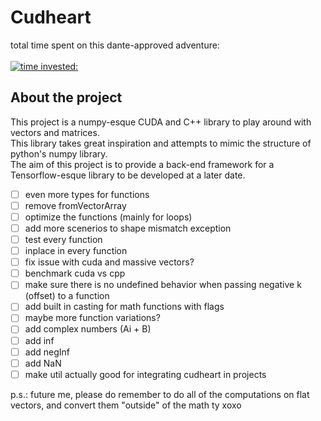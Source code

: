 # Cudheart

total time spent on this dante-approved adventure: <br><br>
[![time invested:](https://wakatime.com/badge/user/8b4f0bdc-5133-4fba-98d4-d75498fa71f2/project/eccaf13a-dd3b-426e-b047-82a0bd7cc1eb.svg)](https://wakatime.com/badge/user/8b4f0bdc-5133-4fba-98d4-d75498fa71f2/project/eccaf13a-dd3b-426e-b047-82a0bd7cc1eb)

## About the project
This project is a numpy-esque CUDA and C++ library to play around with vectors and matrices. 
<br>
This library takes great inspiration and attempts to mimic the structure of python's numpy library.
<br>
The aim of this project is to provide a back-end framework for a Tensorflow-esque library to be developed at a later date.


- [ ] even more types for functions
- [ ] remove fromVectorArray
- [ ] optimize the functions (mainly for loops)
- [ ] add more scenerios to shape mismatch exception
- [ ] test every function
- [ ] inplace in every function
- [ ] fix issue with cuda and massive vectors?
- [ ] benchmark cuda vs cpp
- [ ] make sure there is no undefined behavior when passing negative k (offset) to a function
- [ ] add built in casting for math functions with flags
- [ ] maybe more function variations?
- [ ] add complex numbers (Ai + B)
- [ ] add inf
- [ ] add negInf
- [ ] add NaN
- [ ] make util actually good for integrating cudheart in projects

p.s.: future me, please do remember to do all of the computations on flat vectors, and convert them "outside" of the math ty xoxo